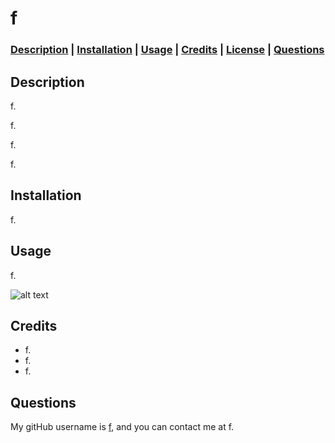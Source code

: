 # f



### **[Description](#description) | [Installation](#installation) | [Usage](#usage) | [Credits](#credits) | [License](#license) | [Questions](#questions)**

## Description

f.

f.

f.

f.

## Installation

f.

## Usage

f.

![alt text](f)

## Credits

- f.
- f.
- f.



## Questions

My gitHub username is [f](https://github.com/f), and you can contact me at f.